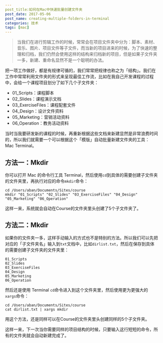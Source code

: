 ```yaml
---
post_title:如何在Mac中快速批量创建文件夹 
post_date: 2017-05-06
post_name: creating-multiple-folders-in-terminal
categories: 技术
tags: [mac]
---
```


> 当我们在进行剪辑工作的时候，常常会在项目文件夹中分为：脚本、素材、音乐、图片、项目文件等子文件，而当新的项目进来的时候，为了快速的整理和归档，我们仍然会使用这样的结构来归档新的项目，但是如果子文件夹一多，新建、重命名显然不是一个聪明的办法。

把一项工作做好，都是有规律可循的，我们常常把规律也称之为「结构」。我们在工作中常常利用文件夹的形式来呈现最佳工作流，比如在我自己开发课程的过程中，会给一个课程项目划分了如下几个子文件夹：

- 01_Scripts：课程脚本
- 02_Slides：课程演示文档
- 03_ExerciseFiles：课程配套文件
- 04_Design：设计文件资料
- 05_Marketing：营销活动资料
- 06_Operation：教务活动资料

当时当我要研发新的课程的时候，再重新根据这些文档来新建显然是非常浪费时间的，所以我们就需要一个可以根据这个「模版」自动批量新建文件夹的工具：Mac Terminal。

## 方法一：Mkdir

你可以打开 Mac 的命令行工具 Terminal，然后使用`cd`到具体的需要创建子文件夹的文件夹里，再执行对应的命令`mkdir`命令：

```
cd /Users/aban/Documents/Sites/course
mkdir "01_Scripts" "02_Slides" "03_ExerciseFiles" "04_Design" "05_Marketing" "06_Operation"
```

这样一来，系统就会自动在Course的文件夹里头创建了5个子文件夹了。

## 方法二：Mkdir

如果你的文件夹一多，这样手动输入的方式也不是特别的方法。所以我们可以先把对应的「子文件夹名」输入到`txt`文档中，比如`dirlist.txt`，然后在保存到具体的需要创建子文件夹的文件夹里：

```
01_Scripts
02_Slides
03_ExerciseFiles
04_Design
05_Marketing
06_Operation
```

然后还是使用 Terminal `cd`命令进入到这个文件夹里，然后使用更为更强大的`xargs`命令：

```
cd /Users/aban/Documents/Sites/course
cat dirlist.txt | xargs mkdir
```

用这个方法，还是同样可以在Course的文件夹里头创建同样的5个子文件夹。

这样一来，下一次当你需要同样的项目结构的时候，只要输入这行短短的命令，所有的文件夹就会自动新建完成了。